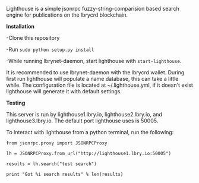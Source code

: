Lighthouse is a simple jsonrpc fuzzy-string-comparision based search engine for publications on the lbrycrd blockchain.

**Installation**

-Clone this repository

-Run `sudo python setup.py install`

-While running lbrynet-daemon, start lighthouse with `start-lighthouse`. 

It is recommended to use lbrynet-daemon with
the lbrycrd wallet. During first run lighthouse will populate a name database, this can take a little while. The configuration file is located at ~/.lighthouse.yml, if it doesn't exist lighthouse will generate it with default settings.

**Testing**

This server is run by lighthouse1.lbry.io, lighthouse2.lbry.io, and lighthouse3.lbry.io. The default port lighthouse uses is 50005.

To interact with lighthouse from a python terminal, run the following:


 `from jsonrpc.proxy import JSONRPCProxy`
 
 `lh = JSONRPCProxy.from_url("http://lighthouse1.lbry.io:50005")`
 
 `results = lh.search("test search")`
 
 `print "Got %i search results" % len(results)`
